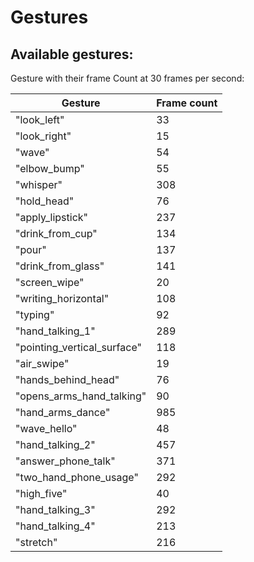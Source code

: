 # Gestures

## Available gestures:

Gesture with their frame Count at 30 frames per second:

| Gesture                     | Frame count|
| -----------                 | -----------  |
| "look_left"                 | 33 |
| "look_right"                | 15 |
| "wave"                      | 54 |
| "elbow_bump"                | 55 |
| "whisper"                   | 308 |
| "hold_head"                 | 76 |
| "apply_lipstick"            | 237 |
| "drink_from_cup"            | 134 |
| "pour"                      | 137 |
| "drink_from_glass"          | 141 |
| "screen_wipe"               | 20 |
| "writing_horizontal"        | 108 |
| "typing"                    | 92 |
| "hand_talking_1"            | 289 |
| "pointing_vertical_surface" | 118 |
| "air_swipe"                 | 19 |
| "hands_behind_head"         | 76 |
| "opens_arms_hand_talking"   | 90 |
| "hand_arms_dance"           | 985 |
| "wave_hello"                | 48 |
| "hand_talking_2"            | 457 |
| "answer_phone_talk"         | 371 |
| "two_hand_phone_usage"      | 292 |
| "high_five"                 | 40 |
| "hand_talking_3"            | 292 |
| "hand_talking_4"            | 213 |
| "stretch"                   | 216 |
